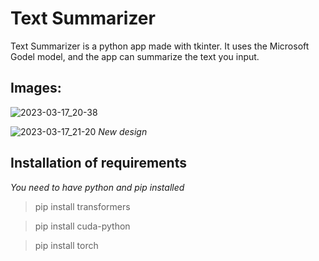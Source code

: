 # Text Summarizer

Text Summarizer is a python app made with tkinter. It uses the Microsoft Godel model, and the app can summarize the text you input.

## Images:


![2023-03-17_20-38](https://user-images.githubusercontent.com/62938195/226010131-41fe3edc-8698-491b-afcb-179eb587ef98.png)

![2023-03-17_21-20](https://user-images.githubusercontent.com/62938195/226029027-b7bf1c0d-0276-4ce9-a223-8c988b564b2c.png)
*New design*

## Installation of requirements
*You need to have python and pip installed*

> pip install transformers

> pip install cuda-python

> pip install torch
